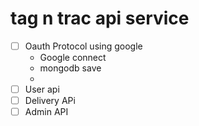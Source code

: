 # tag n trac api service

- [ ] Oauth Protocol using google
  - Google connect
  - mongodb save
  -
- [ ] User api
- [ ] Delivery APi
- [ ] Admin API
